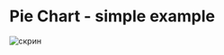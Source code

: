 # Pie Chart - simple example

![скрин](https://github.com/user-attachments/assets/56e06ccf-30e8-4644-8708-3e95b00802b3)
